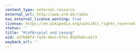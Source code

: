 ```yaml
---
content_type: external-resource
external_url: http://www.ard.de/radio
has_external_license_warning: true
license: https://en.wikipedia.org/wiki/All_rights_reserved
status: ''
title: "H\xF6rspiel und Lesung"
uid: a2fb8874-fa26-4be1-bfe1-83efbdcca3c3
wayback_url: ''
---
```


